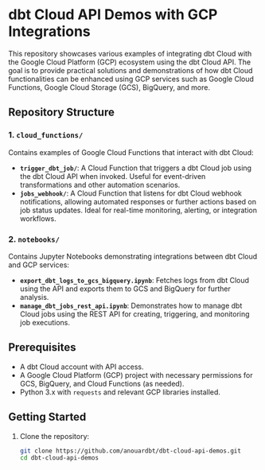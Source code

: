 # dbt Cloud API Demos with GCP Integrations

This repository showcases various examples of integrating dbt Cloud with the Google Cloud Platform (GCP) ecosystem using the dbt Cloud API. The goal is to provide practical solutions and demonstrations of how dbt Cloud functionalities can be enhanced using GCP services such as Google Cloud Functions, Google Cloud Storage (GCS), BigQuery, and more.

## Repository Structure

### 1. `cloud_functions/`
Contains examples of Google Cloud Functions that interact with dbt Cloud:
- **`trigger_dbt_job/`**: A Cloud Function that triggers a dbt Cloud job using the dbt Cloud API when invoked. Useful for event-driven transformations and other automation scenarios.
- **`jobs_webhook/`**: A Cloud Function that listens for dbt Cloud webhook notifications, allowing automated responses or further actions based on job status updates. Ideal for real-time monitoring, alerting, or integration workflows.

### 2. `notebooks/`
Contains Jupyter Notebooks demonstrating integrations between dbt Cloud and GCP services:
- **`export_dbt_logs_to_gcs_bigquery.ipynb`**: Fetches logs from dbt Cloud using the API and exports them to GCS and BigQuery for further analysis.
- **`manage_dbt_jobs_rest_api.ipynb`**: Demonstrates how to manage dbt Cloud jobs using the REST API for creating, triggering, and monitoring job executions.

## Prerequisites

- A dbt Cloud account with API access.
- A Google Cloud Platform (GCP) project with necessary permissions for GCS, BigQuery, and Cloud Functions (as needed).
- Python 3.x with `requests` and relevant GCP libraries installed.

## Getting Started

1. Clone the repository:
   ```bash
   git clone https://github.com/anouardbt/dbt-cloud-api-demos.git
   cd dbt-cloud-api-demos
